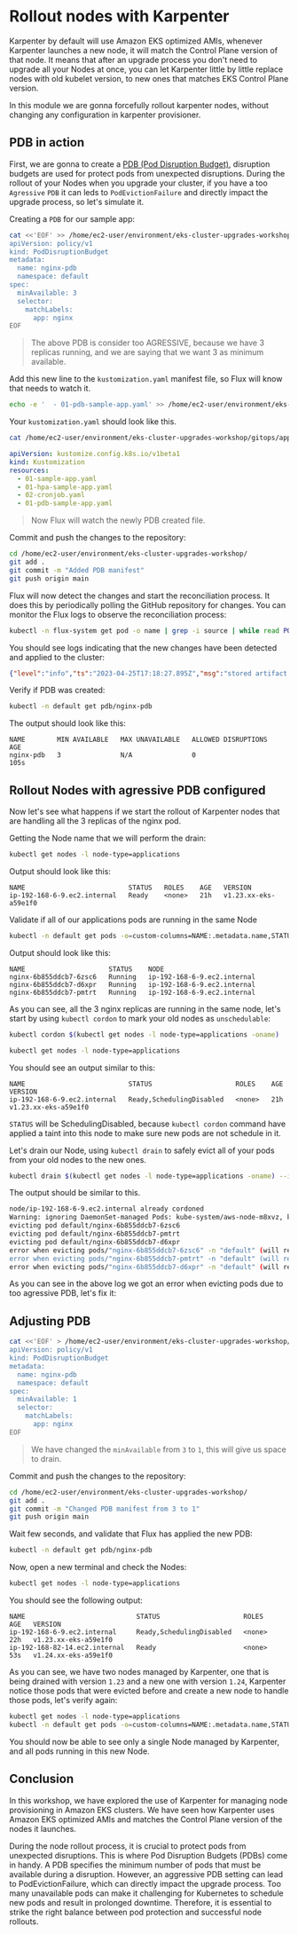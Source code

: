# Rollout nodes with Karpenter

Karpenter by default will use Amazon EKS optimized AMIs, whenever Karpenter launches a new node, it will match the Control Plane version of that node. It means that after an upgrade process you don't need to upgrade all your Nodes at once, you can let Karpenter little by little replace nodes with old kubelet version, to new ones that matches EKS Control Plane version.

In this module we are gonna forcefully rollout karpenter nodes, without changing any configuration in karpenter provisioner.

## PDB in action

First, we are gonna to create a [PDB (Pod Disruption Budget)](https://kubernetes.io/docs/tasks/run-application/configure-pdb/), disruption budgets are used for protect pods from unexpected disruptions. During the rollout of your Nodes when you upgrade your cluster, if you have a too `Agressive` `PDB` it can leds to `PodEvictionFailure` and directly impact the upgrade process, so let's simulate it.

Creating a `PDB` for our sample app:

```bash
cat <<'EOF' >> /home/ec2-user/environment/eks-cluster-upgrades-workshop/gitops/applications/01-pdb-sample-app.yaml
apiVersion: policy/v1
kind: PodDisruptionBudget
metadata:
  name: nginx-pdb
  namespace: default
spec:
  minAvailable: 3
  selector:
    matchLabels:
      app: nginx
EOF
```

> The above PDB is consider too AGRESSIVE, because we have 3 replicas running, and we are saying that we want 3 as minimum available.

Add this new line to the `kustomization.yaml` manifest file, so Flux will know that needs to watch it.

```bash
echo -e '  - 01-pdb-sample-app.yaml' >> /home/ec2-user/environment/eks-cluster-upgrades-workshop/gitops/applications/kustomization.yaml
```
Your `kustomization.yaml` should look like this.


```bash
cat /home/ec2-user/environment/eks-cluster-upgrades-workshop/gitops/applications/kustomization.yaml
```

```yaml
apiVersion: kustomize.config.k8s.io/v1beta1
kind: Kustomization
resources:
  - 01-sample-app.yaml
  - 01-hpa-sample-app.yaml
  - 02-cronjob.yaml
  - 01-pdb-sample-app.yaml
```

> Now Flux will watch the newly PDB created file.

Commit and push the changes to the repository:

```bash
cd /home/ec2-user/environment/eks-cluster-upgrades-workshop/
git add .
git commit -m "Added PDB manifest"
git push origin main
```

Flux will now detect the changes and start the reconciliation process. It does this by periodically polling the GitHub repository for changes. You can monitor the Flux logs to observe the reconciliation process:

```bash
kubectl -n flux-system get pod -o name | grep -i source | while read POD; do kubectl -n flux-system logs -f $POD --since=1m; done
```

You should see logs indicating that the new changes have been detected and applied to the cluster:

```json
{"level":"info","ts":"2023-04-25T17:18:27.895Z","msg":"stored artifact for commit 'Added PDB manifest'","controller":"gitrepository","controllerGroup":"source.toolkit.fluxcd.io","controllerKind":"GitRepository","GitRepository":{"name":"flux-system","namespace":"flux-system"},"namespace":"flux-system","name":"flux-system","reconcileID":"fea3c381-7412-452d-9008-f99ae19f06b9"}
```

Verify if PDB was created:

```bash
kubectl -n default get pdb/nginx-pdb
```

The output should look like this:

```
NAME        MIN AVAILABLE   MAX UNAVAILABLE   ALLOWED DISRUPTIONS   AGE
nginx-pdb   3               N/A               0                     105s
```

## Rollout Nodes with agressive PDB configured

Now let's see what happens if we start the rollout of Karpenter nodes that are handling all the 3 replicas of the nginx pod.

Getting the Node name that we will perform the drain:

```bash
kubectl get nodes -l node-type=applications
```

Output should look like this:

```
NAME                          STATUS   ROLES    AGE   VERSION
ip-192-168-6-9.ec2.internal   Ready    <none>   21h   v1.23.xx-eks-a59e1f0
```

Validate if all of our applications pods are running in the same Node

```bash
kubectl -n default get pods -o=custom-columns=NAME:.metadata.name,STATUS:.status.phase,NODE:.spec.nodeName
```

Output should look like this:

```
NAME                     STATUS    NODE
nginx-6b855ddcb7-6zsc6   Running   ip-192-168-6-9.ec2.internal
nginx-6b855ddcb7-d6xpr   Running   ip-192-168-6-9.ec2.internal
nginx-6b855ddcb7-pmtrt   Running   ip-192-168-6-9.ec2.internal
```

As you can see, all the 3 nginx replicas are running in the same node, let's start by using `kubectl cordon` to mark your old nodes as `unschedulable`:

```bash
kubectl cordon $(kubectl get nodes -l node-type=applications -oname)

kubectl get nodes -l node-type=applications
```

You should see an output similar to this:

```
NAME                          STATUS                     ROLES    AGE   VERSION
ip-192-168-6-9.ec2.internal   Ready,SchedulingDisabled   <none>   21h   v1.23.xx-eks-a59e1f0
```

`STATUS` will be SchedulingDisabled, because `kubectl cordon` command have applied a taint into this node to make sure new pods are not schedule in it.

Let's drain our Node, using `kubectl drain` to safely evict all of your pods from your old nodes to the new ones.

```bash
kubectl drain $(kubectl get nodes -l node-type=applications -oname) --ignore-daemonsets
```

The output should be similar to this.

```bash
node/ip-192-168-6-9.ec2.internal already cordoned
Warning: ignoring DaemonSet-managed Pods: kube-system/aws-node-m8xvz, kube-system/kube-proxy-m48gt
evicting pod default/nginx-6b855ddcb7-6zsc6
evicting pod default/nginx-6b855ddcb7-pmtrt
evicting pod default/nginx-6b855ddcb7-d6xpr
error when evicting pods/"nginx-6b855ddcb7-6zsc6" -n "default" (will retry after 5s): Cannot evict pod as it would violate the pod's disruption budget.
error when evicting pods/"nginx-6b855ddcb7-pmtrt" -n "default" (will retry after 5s): Cannot evict pod as it would violate the pod's disruption budget.
error when evicting pods/"nginx-6b855ddcb7-d6xpr" -n "default" (will retry after 5s): Cannot evict pod as it would violate the pod's disruption budget.
```

As you can see in the above log we got an error when evicting pods due to too agressive PDB, let's fix it:

## Adjusting PDB

```bash
cat <<'EOF' > /home/ec2-user/environment/eks-cluster-upgrades-workshop/gitops/applications/01-pdb-sample-app.yaml
apiVersion: policy/v1
kind: PodDisruptionBudget
metadata:
  name: nginx-pdb
  namespace: default
spec:
  minAvailable: 1
  selector:
    matchLabels:
      app: nginx
EOF
```

> We have changed the `minAvailable` from `3` to `1`, this will give us space to drain.

Commit and push the changes to the repository:

```bash
cd /home/ec2-user/environment/eks-cluster-upgrades-workshop/
git add .
git commit -m "Changed PDB manifest from 3 to 1"
git push origin main
```

Wait few seconds, and validate that Flux has applied the new PDB:

```bash
kubectl -n default get pdb/nginx-pdb
```

Now, open a new terminal and check the Nodes:

```bash
kubectl get nodes -l node-type=applications
```

You should see the following output:

```
NAME                            STATUS                     ROLES    AGE   VERSION
ip-192-168-6-9.ec2.internal     Ready,SchedulingDisabled   <none>   22h   v1.23.xx-eks-a59e1f0
ip-192-168-82-14.ec2.internal   Ready                      <none>   53s   v1.24.xx-eks-a59e1f0
```

As you can see, we have two nodes managed by Karpenter, one that is being drained with version `1.23` and a new one with version `1.24`, Karpenter notice those pods that were evicted before and create a new node to handle those pods, let's verify again:

```bash
kubectl get nodes -l node-type=applications
kubectl -n default get pods -o=custom-columns=NAME:.metadata.name,STATUS:.status.phase,NODE:.spec.nodeName
```

You should now be able to see only a single Node managed by Karpenter, and all pods running in this new Node.

## Conclusion

In this workshop, we have explored the use of Karpenter for managing node provisioning in Amazon EKS clusters. We have seen how Karpenter uses Amazon EKS optimized AMIs and matches the Control Plane version of the nodes it launches.

During the node rollout process, it is crucial to protect pods from unexpected disruptions. This is where Pod Disruption Budgets (PDBs) come in handy. A PDB specifies the minimum number of pods that must be available during a disruption. However, an aggressive PDB setting can lead to PodEvictionFailure, which can directly impact the upgrade process. Too many unavailable pods can make it challenging for Kubernetes to schedule new pods and result in prolonged downtime. Therefore, it is essential to strike the right balance between pod protection and successful node rollouts.




